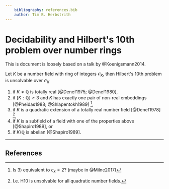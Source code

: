 ```yaml
---
    bibliography: references.bib
    author: Tim B. Herbstrith
---
```


# Decidability and Hilbert's 10th problem over number rings

This is document is loosely based on a talk by @Koenigsmann2014.

Let $K$ be a number field with ring of integers $\mathcal O_K$, then Hilbert's 10th problem is unsolvable over $\mathcal O_K$

1. if $K ≠ ℚ$ is totally real [@Denef1975; @Denef1980],
2. if $[K : ℚ] ≥ 3$ and $K$ has exactly one pair of non-real embeddings [@Pheidas1988; @Shlapentokh1989] [^0b6b51d1],
3. if $K$ is a quadratic extension of a totally real number field [@Denef1978] [^37f21a3b],
4. if $K$ is a subfield of a field with one of the properties above [@Shapiro1989], or
5. if $K / ℚ$ is abelian [@Shapiro1989].


[^37f21a3b]: I.e. H10 is unsolvable for all quadratic number fields.
[^0b6b51d1]: Is 3) equivalent to $c_k = 2$? (maybe in @Milne2017)

---

## References
